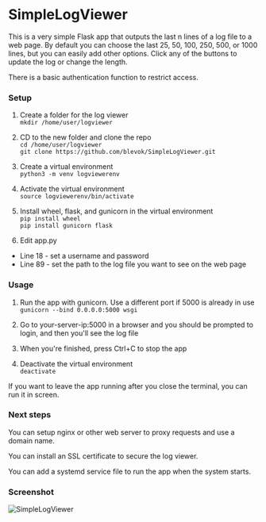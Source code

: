 # SimpleLogViewer

This is a very simple Flask app that outputs the last n lines of a log file to a web page.
By default you can choose the last 25, 50, 100, 250, 500, or 1000 lines, but you can easily add other options. Click any of the buttons to update the log or change the length.

There is a basic authentication function to restrict access.


### Setup

1. Create a folder for the log viewer\
```mkdir /home/user/logviewer```

2. CD to the new folder and clone the repo\
```cd /home/user/logviewer```\
```git clone https://github.com/blevok/SimpleLogViewer.git```

3. Create a virtual environment\
```python3 -m venv logviewerenv```

4. Activate the virtual environment\
```source logviewerenv/bin/activate```

5. Install wheel, flask, and gunicorn in the virtual environment\
```pip install wheel```\
```pip install gunicorn flask```

6. Edit app.py
- Line 18 - set a username and password
- Line 89 - set the path to the log file you want to see on the web page


### Usage

1. Run the app with gunicorn. Use a different port if 5000 is already in use\
```gunicorn --bind 0.0.0.0:5000 wsgi```

2. Go to your-server-ip:5000 in a browser and you should be prompted to login, and then you'll see the log file

3. When you're finished, press Ctrl+C to stop the app

4. Deactivate the virtual environment\
```deactivate```

If you want to leave the app running after you close the terminal, you can run it in screen.


### Next steps

You can setup nginx or other web server to proxy requests and use a domain name.

You can install an SSL certificate to secure the log viewer.

You can add a systemd service file to run the app when the system starts.

### Screenshot

![SimpleLogViewer](https://raw.githubusercontent.com/blevok/SimpleLogViewer/master/simplelogviewer.png)